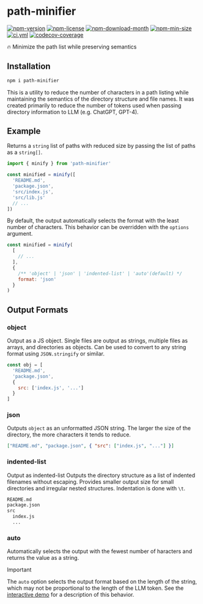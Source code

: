 <!----- BEGIN GHOST DOCS HEADER ----->

# path-minifier

[![npm-version](https://img.shields.io/npm/v/path-minifier)](https://npmjs.com/package/path-minifier) [![npm-license](https://img.shields.io/npm/l/path-minifier)](https://npmjs.com/package/path-minifier) [![npm-download-month](https://img.shields.io/npm/dm/path-minifier)](https://npmjs.com/package/path-minifier) [![npm-min-size](https://img.shields.io/bundlephobia/min/path-minifier)](https://npmjs.com/package/path-minifier) [![ci.yml](https://github.com/jill64/path-minifier/actions/workflows/ci.yml/badge.svg)](https://github.com/jill64/path-minifier/actions/workflows/ci.yml) [![codecov-coverage](https://codecov.io/gh/jill64/path-minifier/graph/badge.svg)](https://codecov.io/gh/jill64/path-minifier)

🔥 Minimize the path list while preserving semantics

## Installation

```sh
npm i path-minifier
```

<!----- END GHOST DOCS HEADER ----->

This is a utility to reduce the number of characters in a path listing while maintaining the semantics of the directory structure and file names.
It was created primarily to reduce the number of tokens used when passing directory information to LLM (e.g. ChatGPT, GPT-4).

## Example

Returns a `string` list of paths with reduced size by passing the list of paths as a `string[]`.

```js
import { minify } from 'path-minifier'

const minified = minify([
  'README.md',
  'package.json',
  'src/index.js',
  'src/lib.js'
  // ...
])
```

By default, the output automatically selects the format with the least number of characters.
This behavior can be overridden with the `options` argument.

```js
const minified = minify(
  [
    // ...
  ],
  {
    /** 'object' | 'json' | 'indented-list' | 'auto'(default) */
    format: 'json'
  }
)
```

## Output Formats

### object

Output as a JS object.
Single files are output as strings, multiple files as arrays, and directories as objects.
Can be used to convert to any string format using `JSON.stringify` or similar.

```js
const obj = [
  'README.md',
  'package.json',
  {
    src: ['index.js', '...']
  }
]
```

### json

Outputs `object` as an unformatted JSON string.
The larger the size of the directory, the more characters it tends to reduce.

```json
["README.md", "package.json", { "src": ["index.js", "..."] }]
```

### indented-list

Output as indented-list
Outputs the directory structure as a list of indented filenames without escaping.
Provides smaller output size for small directories and irregular nested structures.
Indentation is done with `\t`.

```txt
README.md
package.json
src
  index.js
  ...
```

### auto

Automatically selects the output with the fewest number of haracters and returns the value as a string.

> [!IMPORTANT]
> The `auto` option selects the output format based on the length of the string, which may not be proportional to the length of the LLM token.
> See the [interactive demo](https://path-minifier.jill64.dev) for a description of this behavior.
